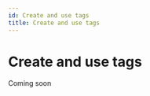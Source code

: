 ```yaml
---
id: Create and use tags
title: Create and use tags
---
```


# Create and use tags

Coming soon